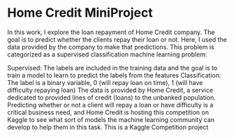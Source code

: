 # Home Credit MiniProject
In this work, I explore the loan repayment of Home Credit company. The goal is to predict whether the clients repay their loan or not. Here, I used the data provided by the company to make that predictions. This problem is categorized as a supervised classification machine learning problem:

Supervised: The labels are included in the training data and the goal is to train a model to learn to predict the labels from the features
Classification: The label is a binary variable, 0 (will repay loan on time), 1 (will have difficulty repaying loan) The data is provided by Home Credit, a service dedicated to provided lines of credit (loans) to the unbanked population. Predicting whether or not a client will repay a loan or have difficulty is a critical business need, and Home Credit is hosting this competition on Kaggle to see what sort of models the machine learning community can develop to help them in this task.
This is a Kaggle Competition project
